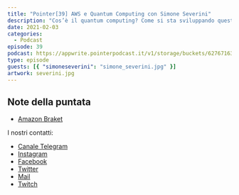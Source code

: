 ```yaml
---
title: "Pointer[39] AWS e Quantum Computing con Simone Severini"
description: "Cos’è il quantum computing? Come si sta sviluppando questa tecnologia tra mondo accademico, startup e big companies? Quando vedremo un computer quantistico nelle nostre case? A queste e a molte altre domande ha risposto Simone Severini, Professore di Fisica dell’informazione alla UCL e direttore Quantum computing presso AWS"
date: 2021-02-03
categories:
  - Podcast
episode: 39
podcast: https://appwrite.pointerpodcast.it/v1/storage/buckets/627671639088838cd12f/files/cf0539db-8f69-40c7-aca7-0fdb16d027b4/view?project=6276715aaae4d6008ec9
type: episode
guests: [{ "simoneseverini": "simone_severini.jpg" }]
artwork: severini.jpg
---
```


## Note della puntata

<!-- wp:list -->
<ul><li><a href="https://aws.amazon.com/it/braket/">Amazon Braket</a></li></ul>
<!-- /wp:list -->

I nostri contatti:

- [Canale Telegram](https://t.me/PointerPodcast)
- [Instagram](https://www.instagram.com/pointerpodcast/)
- [Facebook](https://www.facebook.com/pointerPodcast/)
- [Twitter](https://twitter.com/PointerPodcast)
- [Mail](info@pointerpodcast.it)
- [Twitch](https://www.twitch.tv/pointerpodcast)
